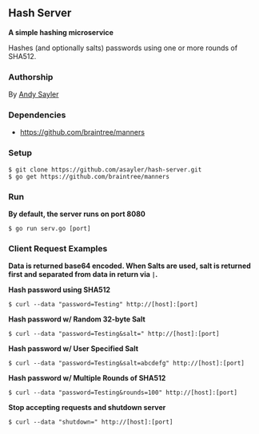 Hash Server
-----------

**__A simple hashing microservice__**

Hashes (and optionally salts) passwords using one or more rounds of
SHA512.

### Authorship ###

By [Andy Sayler](https://www.andysayler.com)

### Dependencies ###

+ https://github.com/braintree/manners

### Setup ###

```
$ git clone https://github.com/asayler/hash-server.git
$ go get https://github.com/braintree/manners
```

### Run ###

__By default, the server runs on port 8080__

```
$ go run serv.go [port]
```

### Client Request Examples ###

__Data is returned base64 encoded. When Salts are used, salt is
returned first and separated from data in return via `|`.__

**Hash password using SHA512**
```
$ curl --data "password=Testing" http://[host]:[port]
```

**Hash password w/ Random 32-byte Salt**
```
$ curl --data "password=Testing&salt=" http://[host]:[port]
```

**Hash password w/ User Specified Salt**
```
$ curl --data "password=Testing&salt=abcdefg" http://[host]:[port]
```

**Hash password w/ Multiple Rounds of SHA512**
```
$ curl --data "password=Testing&rounds=100" http://[host]:[port]
```

**Stop accepting requests and shutdown server**
```
$ curl --data "shutdown=" http://[host]:[port]
```

